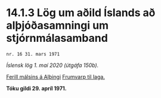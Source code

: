 # 14.1.3 Lög um aðild Íslands að alþjóðasamningi um stjórnmálasamband

`nr. 16 31. mars 1971`

_Íslensk lög 1. maí 2020 (útgáfa 150b)._

[Ferill málsins á Alþingi](https://www.althingi.is/thingstorf/thingmalalistar-eftir-thingum/ferill/?ltg=91&mnr=38)
[Frumvarp til laga.](https://www.althingi.is/altext/91/s/pdf/0038.pdf)

**Tóku gildi 29. apríl 1971.**

